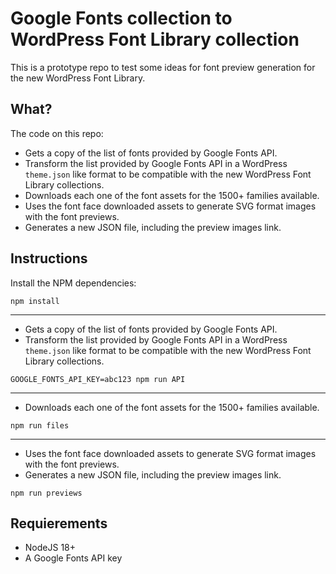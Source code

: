 # Google Fonts collection to WordPress Font Library collection


This is a prototype repo to test some ideas for font preview generation for the new WordPress Font Library.

## What?

The code on this repo:
- Gets a copy of the list of fonts provided by Google Fonts API.
- Transform the list provided by Google Fonts API in a WordPress `theme.json` like format to be compatible with the new WordPress Font Library collections.
- Downloads each one of the font assets for the 1500+ families available.
- Uses the font face downloaded assets to generate SVG format images with the font previews.
- Generates a new JSON file, including the preview images link.

## Instructions
Install the NPM dependencies:
```
npm install
```
---

- Gets a copy of the list of fonts provided by Google Fonts API.
- Transform the list provided by Google Fonts API in a WordPress `theme.json` like format to be compatible with the new WordPress Font Library collections.
```
GOOGLE_FONTS_API_KEY=abc123 npm run API
```
---

- Downloads each one of the font assets for the 1500+ families available.
```
npm run files
```
---

- Uses the font face downloaded assets to generate SVG format images with the font previews.
- Generates a new JSON file, including the preview images link.
```
npm run previews
```

## Requierements
- NodeJS 18+
- A Google Fonts API key
